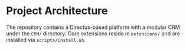 # Project Architecture

The repository contains a Directus-based platform with a modular CRM under the `CRM/` directory.
Core extensions reside in `extensions/` and are installed via `scripts/install.sh`.
